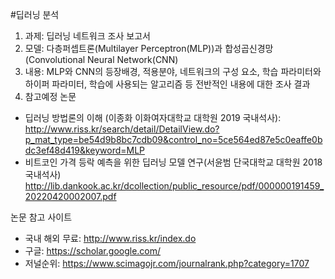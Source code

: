 #딥러닝 분석
1. 과제: 딥러닝 네트워크 조사 보고서
2. 모델: 다층퍼셉트론(Multilayer Perceptron(MLP))과 합성곱신경망(Convolutional Neural Network(CNN)
3. 내용: MLP와 CNN의 등장배경, 적용분야, 네트워크의 구성 요소, 학습 파라미터와 하이퍼 파라미터, 학습에 사용되는 알고리즘 등 전반적인 내용에 대한 조사 결과
4. 참고예정 논문
 - 딥러닝 방법론의 이해 (이종화 이화여자대학교 대학원 2019 국내석사): http://www.riss.kr/search/detail/DetailView.do?p_mat_type=be54d9b8bc7cdb09&control_no=5ce564ed87e5c0eaffe0bdc3ef48d419&keyword=MLP
 - 비트코인 가격 등락 예측을 위한 딥러닝 모델 연구(서윤범 단국대학교 대학원 2018 국내석사) http://lib.dankook.ac.kr/dcollection/public_resource/pdf/000000191459_20220420002007.pdf

논문 참고 사이트
 - 국내 해외 무료: http://www.riss.kr/index.do
 - 구글: https://scholar.google.com/
 - 저널순위: https://www.scimagojr.com/journalrank.php?category=1707
